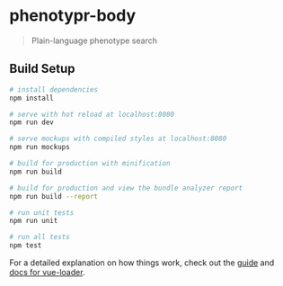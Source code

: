 # phenotypr-body

> Plain-language phenotype search

## Build Setup

``` bash
# install dependencies
npm install

# serve with hot reload at localhost:8080
npm run dev

# serve mockups with compiled styles at localhost:8080
npm run mockups

# build for production with minification
npm run build

# build for production and view the bundle analyzer report
npm run build --report

# run unit tests
npm run unit

# run all tests
npm test
```

For a detailed explanation on how things work, check out the [guide](http://vuejs-templates.github.io/webpack/) and [docs for vue-loader](http://vuejs.github.io/vue-loader).
